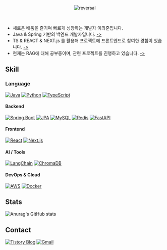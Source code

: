 <p align="center">
  <img src="https://capsule-render.vercel.app/api?type=rect&text=Lee%20Euy%20Joon&fontAlign=30&fontSize=30&desc=Backend%20Developer&descAlign=60&descAlignY=50&theme=radical" alt="reversal">
</p>

<br>

- 새로운 배움을 즐기며 빠르게 성장하는 개발자 이의준입니다.
- Java & Spring 기반의 백엔드 개발자입니다. [->](https://github.com/LeeEuyJoon/popomance) 
- TS & REACT & NEXT.js 를 활용해 프로젝트에 프론트엔드로 참여한 경험이 있습니다. [->](https://www.unsemawang.com) 
- 현재는 RAG에 대해 공부중이며, 관련 프로젝트를 진행하고 있습니다. [->](https://github.com/LeeEuyJoon/Carrer-Hi)


## Skill

### Language
[![Java](https://img.shields.io/badge/Java-ED8B00?style=for-the-badge&logo=java&logoColor=white)](https://www.java.com)
[![Python](https://img.shields.io/badge/Python-3776AB?style=for-the-badge&logo=python&logoColor=white)](https://www.python.org)
[![TypeScript](https://img.shields.io/badge/TypeScript-3178C6?style=for-the-badge&logo=typescript&logoColor=white)](https://www.typescriptlang.org/)

#### Backend
[![Spring Boot](https://img.shields.io/badge/Spring%20Boot-6DB33F?style=for-the-badge&logo=spring-boot&logoColor=white)](https://spring.io/projects/spring-boot)
[![JPA](https://img.shields.io/badge/JPA-FF6600?style=for-the-badge&logo=hibernate&logoColor=white)](https://docs.oracle.com/javaee/7/tutorial/persistence-intro.htm)
[![MySQL](https://img.shields.io/badge/MySQL-4479A1?style=for-the-badge&logo=mysql&logoColor=white)](https://www.mysql.com)
[![Redis](https://img.shields.io/badge/Redis-DC382D?style=for-the-badge&logo=redis&logoColor=white)](https://redis.io)
[![FastAPI](https://img.shields.io/badge/FastAPI-009688?style=for-the-badge&logo=fastapi&logoColor=white)](https://fastapi.tiangolo.com)

#### Frontend
[![React](https://img.shields.io/badge/React-20232A?style=for-the-badge&logo=react&logoColor=61DAFB)](https://reactjs.org)
[![Next.js](https://img.shields.io/badge/Next.js-000000?style=for-the-badge&logo=next.js&logoColor=white)](https://nextjs.org)

#### AI / Tools
[![LangChain](https://img.shields.io/badge/LangChain-FF9900?style=for-the-badge&logo=langchain&logoColor=white)](https://python.langchain.com)
[![ChromaDB](https://img.shields.io/badge/ChromaDB-000000?style=for-the-badge&logo=databricks&logoColor=white)](https://github.com/chroma-core/chroma)

#### DevOps & Cloud
[![AWS](https://img.shields.io/badge/AWS-FF9900?style=for-the-badge&logo=amazonwebservices&logoColor=white)](https://aws.amazon.com)
[![Docker](https://img.shields.io/badge/Docker-2496ED?style=for-the-badge&logo=docker&logoColor=white)](https://www.docker.com)



## Stats

![Anurag's GitHub stats](https://github-readme-stats.vercel.app/api?username=LeeEuyJoon&show_icons=true&theme=radical&count_private=true)

<!--
![Top Langs](https://github-readme-stats.vercel.app/api/top-langs/?username=LeeEuyJoon&layout=compact)
-->

## Contact

[![Tistory Blog](https://img.shields.io/badge/Tistory-000000?style=for-the-badge&logo=tistory&logoColor=white)](https://luti-dev.tistory.com/)
[![Gmail](https://img.shields.io/badge/Gmail-D14836?style=for-the-badge&logo=gmail&logoColor=white)](mailto:wns6619@gmail.com)



<!--
**LeeEuyJoon/LeeEuyJoon** is a ✨ _special_ ✨ repository because its `README.md` (this file) appears on your GitHub profile.

Here are some ideas to get you started:

- 🔭 I’m currently working on ...
- 🌱 I’m currently learning ...
- 👯 I’m looking to collaborate on ...
- 🤔 I’m looking for help with ...
- 💬 Ask me about ...
- 📫 How to reach me: ...
- 😄 Pronouns: ...
- ⚡ Fun fact: ...
-->
